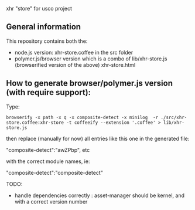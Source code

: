 xhr "store" for usco project

General information
-------------------
This repository contains both the:
- node.js version:
xhr-store.coffee in the src folder
- polymer.js/browser version which is a combo of
lib/xhr-store.js (browserified version of the above)
xhr-store.html


How to generate browser/polymer.js version (with require support):
------------------------------------------------------------------
Type: 

    browserify -x path -x q -x composite-detect -x minilog  -r ./src/xhr-store.coffee:xhr-store -t coffeeify --extension '.coffee' > lib/xhr-store.js


then replace (manually for now) all entries like this one in the generated file:

  "composite-detect":"awZPbp", etc 

with the correct module names, ie:

   "composite-detect":"composite-detect"

TODO: 
 - handle dependencies correctly : asset-manager should be kernel, and with a correct version number
